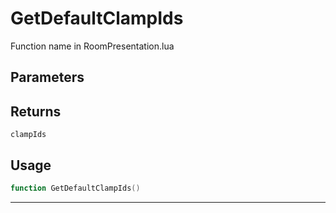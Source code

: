 # GetDefaultClampIds
Function name in RoomPresentation.lua
## Parameters

## Returns
`clampIds`
## Usage
```lua
function GetDefaultClampIds()
```
---
